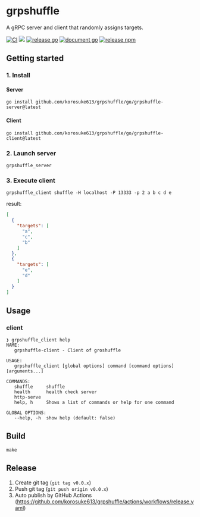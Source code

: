 # grpshuffle
A gRPC server and client that randomly assigns targets.

[![CI](https://github.com/korosuke613/grpshuffle/actions/workflows/ci.yaml/badge.svg)](https://github.com/korosuke613/grpshuffle/actions/workflows/ci.yaml)
[![](https://img.shields.io/badge/protocol-doc-blue)](./doc/grpshuffle.md)
[![release go](https://img.shields.io/github/v/release/korosuke613/grpshuffle?color=007d9c&logo=go)](https://github.com/korosuke613/grpshuffle/releases)
[![document go](https://pkg.go.dev/badge/github.com/korosuke613/grpshuffle/go/grpshuffle)](https://pkg.go.dev/github.com/korosuke613/grpshuffle/go)
[![release npm](https://img.shields.io/npm/v/grpshuffle-js?color=EA2039&logo=npm&label=release)](https://www.npmjs.com/package/grpshuffle-js)

## Getting started
### 1. Install

#### Server
```
go install github.com/korosuke613/grpshuffle/go/grpshuffle-server@latest
```

#### Client
```
go install github.com/korosuke613/grpshuffle/go/grpshuffle-client@latest
```

### 2. Launch server
```
grpshuffle_server
```

### 3. Execute client
```
grpshuffle_client shuffle -H localhost -P 13333 -p 2 a b c d e
```

result: 
```json
[
  {
    "targets": [
      "a",
      "c",
      "b"
    ]
  },
  {
    "targets": [
      "e",
      "d"
    ]
  }
]
```



## Usage

### client
```console
❯ grpshuffle_client help
NAME:
   grpshuffle-client - Client of groshuffle

USAGE:
   grpshuffle_client [global options] command [command options] [arguments...]

COMMANDS:
   shuffle     shuffle
   health      health check server
   http-serve  
   help, h     Shows a list of commands or help for one command

GLOBAL OPTIONS:
   --help, -h  show help (default: false)
```

## Build
```
make
```

## Release

1. Create git tag (`git tag v0.0.x`)
2. Push git tag (`git push origin v0.0.x`)
3. Auto publish by GitHub Actions (https://github.com/korosuke613/grpshuffle/actions/workflows/release.yaml)
